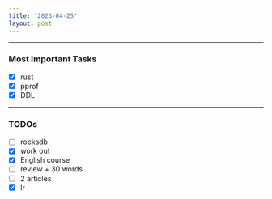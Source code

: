 ```yaml
---
title: '2023-04-25'
layout: post
---
```


---

### Most Important Tasks

- [x] rust
- [x] pprof
- [x] DDL

---

### TODOs

- [ ] rocksdb
- [x] work out
- [x] English course
- [ ] review + 30 words
- [ ] 2 articles
- [x] lr
